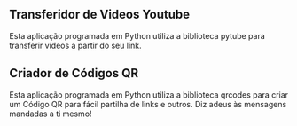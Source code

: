 ## Transferidor de Videos Youtube

Esta aplicação programada em Python utiliza a biblioteca pytube para transferir vídeos a partir do seu link.

## Criador de Códigos QR

Esta aplicação programada em Python utiliza a biblioteca qrcodes para criar um Código QR para fácil partilha de links e outros. Diz adeus às mensagens mandadas a ti mesmo!
